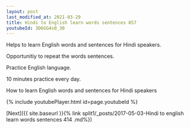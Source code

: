 ```yaml
---
layout: post
last_modified_at: 2021-03-29
title: Hindi to English learn words sentences 857 
youtubeId: 3D6GG4s0_30
---
```

 
 
Helps to learn English words and sentences for Hindi speakers.

Opportunitiy to repeat the words sentences. 

Practice English language. 
 
10 minutes practice every day. 
 
How to learn English words and sentences for Hindi speakers 
 
{% include youtubePlayer.html id=page.youtubeId %}
 
 
[Next]({{ site.baseurl }}{% link  split1/_posts/2017-05-03-Hindi to english learn words sentences 414 .md%})
 
